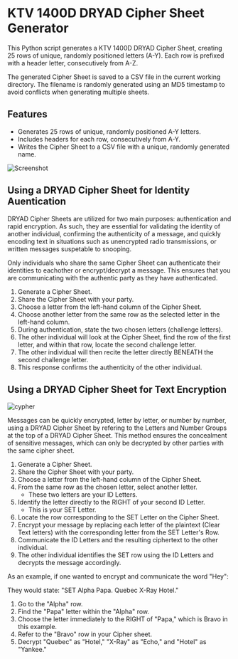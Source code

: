 # KTV 1400D DRYAD Cipher Sheet Generator

This Python script generates a KTV 1400D DRYAD Cipher Sheet, creating 25 rows of unique, randomly positioned letters (A-Y). Each row is prefixed with a header letter, consecutively from A-Z.

The generated Cipher Sheet is saved to a CSV file in the current working directory. The filename is randomly generated using an MD5 timestamp to avoid conflicts when generating multiple sheets.

## Features

- Generates 25 rows of unique, randomly positioned A-Y letters.
- Includes headers for each row, consecutively from A-Y.
- Writes the Cipher Sheet to a CSV file with a unique, randomly generated name.

![Screenshot](https://github.com/user-attachments/assets/d34e3a5c-0b07-4e88-adda-a1600009092d)

## Using a DRYAD Cipher Sheet for Identity Auentication

DRYAD Cipher Sheets are utilized for two main purposes: authentication and rapid encryption. 
As such, they are essential for validating the identity of another individual, confirming the authenticity of a message, and quickly encoding text in situations such as unencrypted radio transmissions, or written messages suspetable to snooping.

Only individuals who share the same Cipher Sheet can authenticate their identities to eachother or encrypt/decrypt a message. 
This ensures that you are communicating with the authentic party as they have authenticated.
1. Generate a Cipher Sheet.
2. Share the Cipher Sheet with your party.
3. Choose a letter from the left-hand column of the Cipher Sheet.
4. Choose another letter from the same row as the selected letter in the left-hand column.
5. During authentication, state the two chosen letters (challenge letters).
6. The other individual will look at the Cipher Sheet, find the row of the first letter, and within that row, locate the second challenge letter.
7. The other individual will then recite the letter directly BENEATH the second challenge letter.
8. This response confirms the authenticity of the other individual.

## Using a DRYAD Cipher Sheet for Text Encryption

![cypher](https://github.com/user-attachments/assets/c4dd71f4-37c2-407e-a8c8-b07c817f2a5c)

Messages can be quickly encrypted, letter by letter, or number by number, using a DRYAD Cipher Sheet by refering to the Letters and Number Groups at the top of a DRYAD Cipher Sheet. This method ensures the concealment of sensitive messages, which can only be decrypted by other parties with the same cipher sheet.

1. Generate a Cipher Sheet.
2. Share the Cipher Sheet with your party.
3. Choose a letter from the left-hand column of the Cipher Sheet.
4. From the same row as the chosen letter, select another letter.
   - These two letters are your ID Letters.
5. Identify the letter directly to the RIGHT of your second ID Letter.
   - This is your SET Letter.
6. Locate the row corresponding to the SET Letter on the Cipher Sheet.
7. Encrypt your message by replacing each letter of the plaintext (Clear Text letters) with the corresponding letter from the SET Letter's Row.
8. Communicate the ID Letters and the resulting ciphertext to the other individual.
9. The other individual identifies the SET row using the ID Letters and decrypts the message accordingly.

As an example, if one wanted to encrypt and communicate the word "Hey":

They would state: "SET Alpha Papa.  Quebec X-Ray Hotel."

1. Go to the "Alpha" row.
2. Find the "Papa" letter within the "Alpha" row.
3. Choose the letter immediately to the RIGHT of "Papa," which is Bravo in this example.
4. Refer to the "Bravo" row in your Cipher sheet.
5. Decrypt "Quebec" as "Hotel," "X-Ray" as "Echo," and "Hotel" as "Yankee."
